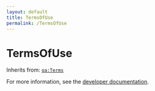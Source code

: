 ```yaml
---
layout: default
title: TermsOfUse
permalink: /TermsOfUse
---
```


# TermsOfUse


Inherits from: [`oa:Terms`](https://openactive.io/Terms)

For more information, see the [developer documentation](https://developer.openactive.io/data-model/types/).